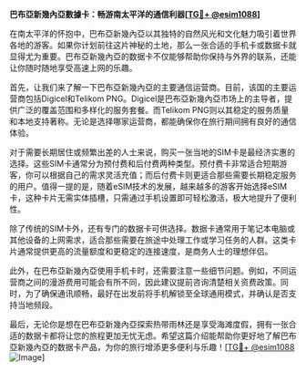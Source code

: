 **巴布亞新幾內亞數據卡：畅游南太平洋的通信利器[[TG💪+ @esim1088](https://t.me/s/esim1088)]**

在南太平洋的怀抱中，巴布亞新幾內亞以其独特的自然风光和文化魅力吸引着世界各地的游客。如果你计划前往这片神秘的土地，那么一张合适的手机卡或数据卡就显得尤为重要。巴布亞新幾內亞的数据卡不仅能够帮助你保持与外界的联系，还能让你随时随地享受高速上网的乐趣。

首先，让我们来了解一下巴布亞新幾內亞的主要通信运营商。目前，该国的主要运营商包括Digicel和Telikom PNG。Digicel是巴布亞新幾內亞市场上的主导者，提供广泛的覆盖范围和多样化的服务套餐。而Telikom PNG则以其稳定的服务质量和本地支持著称。无论是选择哪家运营商，都能确保你在旅行期间拥有良好的通信体验。

对于需要长期居住或频繁出差的人士来说，购买一张当地的SIM卡是最经济实惠的选择。这些SIM卡通常分为预付费和后付费两种类型。预付费卡非常适合短期游客，你可以根据自己的需求灵活充值；而后付费卡则更适合那些需要长期稳定服务的用户。值得一提的是，随着eSIM技术的发展，越来越多的游客开始选择eSIM卡，这种卡片无需实体插槽，只需通过手机设置即可轻松激活，极大地提升了便利性。

除了传统的SIM卡外，还有专门的数据卡可供选择。数据卡通常用于笔记本电脑或其他设备的上网需求，适合那些需要在旅途中处理工作或学习任务的人群。这类卡片通常提供更高的流量额度和更稳定的连接速度，是商务人士的理想伴侣。

此外，在巴布亞新幾內亞使用手机卡时，还需要注意一些细节问题。例如，不同运营商之间的漫游费用可能会有所不同，因此建议提前咨询清楚相关资费政策。同时，为了确保通讯顺畅，最好在出发前将手机解锁至全球通用模式，并确认是否支持当地频段。

最后，无论你是想在巴布亞新幾內亞探索热带雨林还是享受海滩度假，拥有一张合适的数据卡都将让您的旅程更加无忧无虑。希望这篇介绍能帮助你更好地了解巴布亞新幾內亞的数据卡产品，为你的旅行增添更多便利与乐趣！[[TG💪+ @esim1088](https://t.me/s/esim1088) ![Image](https://i.postimg.cc/4NQfJmqS/Snipaste-2025-05-13-00-14-12.png)]